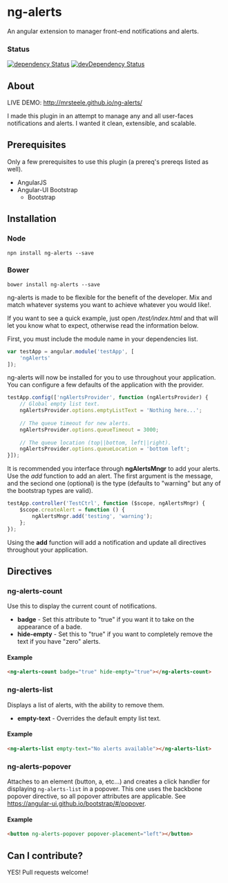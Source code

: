 # ng-alerts

An angular extension to manager front-end notifications and alerts.

### Status

[![dependency Status](https://david-dm.org/mrsteele/ng-alerts.svg)](https://david-dm.org/mrsteele/ng-alerts#info=dependencies)
[![devDependency Status](https://david-dm.org/mrsteele/ng-alerts/dev-status.svg)](https://david-dm.org/mrsteele/ng-alerts#info=devDependencies)

## About

LIVE DEMO: http://mrsteele.github.io/ng-alerts/

I made this plugin in an attempt to manage any and all user-faces notifications and alerts. I wanted it clean, extensible, and scalable.

## Prerequisites

Only a few prerequisites to use this plugin (a prereq's prereqs listed as well).

* AngularJS
* Angular-UI Bootstrap
    * Bootstrap

## Installation

### Node

```
npn install ng-alerts --save
```

### Bower

```
bower install ng-alerts --save
```

ng-alerts is made to be flexible for the benefit of the developer. Mix and match whatever systems you want to achieve whatever you would like!.

If you want to see a quick example, just open */test/index.html* and that will let you know what to expect, otherwise read the information below.

First, you must include the module name in your dependencies list.

```javascript
var testApp = angular.module('testApp', [
    'ngAlerts'
]);
```

ng-alerts will now be installed for you to use throughout your application. You can configure a few defaults of the application with the provider.

```javascript
testApp.config(['ngAlertsProvider', function (ngAlertsProvider) {
    // Global empty list text.
    ngAlertsProvider.options.emptyListText = 'Nothing here...';
    
    // The queue timeout for new alerts.
    ngAlertsProvider.options.queueTimeout = 3000;
    
    // The queue location (top||bottom, left||right).
    ngAlertsProvider.options.queueLocation = 'bottom left';
}]);
```

It is recommended you interface through **ngAlertsMngr** to add your alerts. Use the *add* function to add an alert. The first argument is the message, and the seciond one (optional) is the type (defaults to "warning" but any of the bootstrap types are valid).
```javascript
testApp.controller('TestCtrl', function ($scope, ngAlertsMngr) {
    $scope.createAlert = function () {
        ngAlertsMngr.add('testing', 'warning');
    };
});
```

Using the **add** function will add a notification and update all directives throughout your application.

## Directives

### ng-alerts-count

Use this to display the current count of notifications.

* **badge** - Set this attribute to "true" if you want it to take on the appearance of a bade.
* **hide-empty** - Set this to "true" if you want to completely remove the text if you have "zero" alerts.

#### Example
```html
<ng-alerts-count badge="true" hide-empty="true"></ng-alerts-count>
```

### ng-alerts-list

Displays a list of alerts, with the ability to remove them.
* **empty-text** - Overrides the default empty list text.

#### Example
```html
<ng-alerts-list empty-text="No alerts available"></ng-alerts-list>
```

### ng-alerts-popover

Attaches to an element (button, a, etc...) and creates a click handler for displaying ```ng-alerts-list``` in a popover. This one uses the backbone popover directive, so all popover attributes are applicable. See https://angular-ui.github.io/bootstrap/#/popover.

#### Example
```html
<button ng-alerts-popover popover-placement="left"></button>
```

## Can I contribute?

YES! Pull requests welcome!
